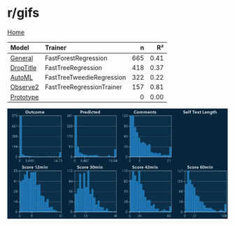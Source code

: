 # r/gifs

[Home](../index.md)

|Model|Trainer|n|R²|
|:---|:---|---:|---:|
|[General](models/guess_gifs_General.md)|FastForestRegression|665|0.41|
|[DropTitle](models/guess_gifs_DropTitle.md)|FastTreeRegression|418|0.37|
|[AutoML](models/guess_gifs_AutoML.md)|FastTreeTweedieRegression|322|0.22|
|[Observe2](models/guess_gifs_Observe2.md)|FastTreeRegressionTrainer|157|0.81|
|[Prototype](models/guess_gifs_Prototype.md)||0|0.00|

![r/gifs Distributions (guess)](../images/guess_gifs_Distributions.png "r/gifs Distributions (guess)")

